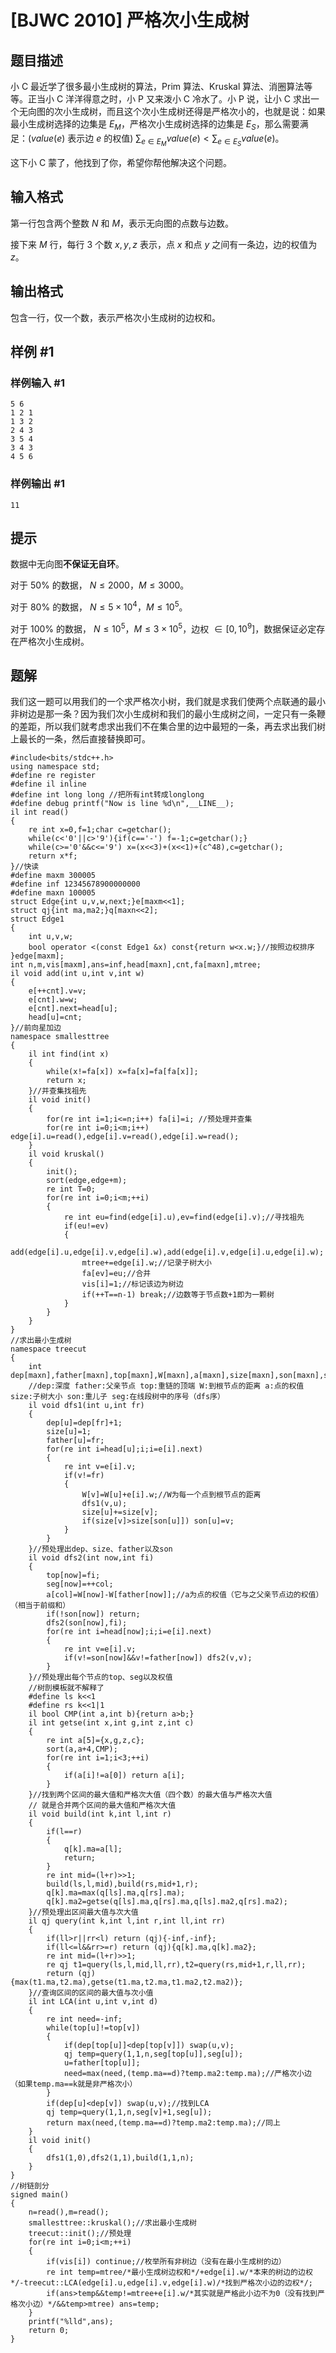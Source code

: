 # [BJWC 2010] 严格次小生成树

## 题目描述

小 C 最近学了很多最小生成树的算法，Prim 算法、Kruskal 算法、消圈算法等等。正当小 C 洋洋得意之时，小 P 又来泼小 C 冷水了。小 P 说，让小 C 求出一个无向图的次小生成树，而且这个次小生成树还得是严格次小的，也就是说：如果最小生成树选择的边集是 $E_M$，严格次小生成树选择的边集是 $E_S$，那么需要满足：($value(e)$ 表示边 $e$ 的权值) $\sum_{e \in E_M}value(e)<\sum_{e \in E_S}value(e)$。

这下小 C 蒙了，他找到了你，希望你帮他解决这个问题。

## 输入格式

第一行包含两个整数 $N$ 和 $M$，表示无向图的点数与边数。

接下来 $M$ 行，每行 $3$ 个数 $x,y,z$ 表示，点 $x$ 和点 $y$ 之间有一条边，边的权值为 $z$。

## 输出格式

包含一行，仅一个数，表示严格次小生成树的边权和。

## 样例 #1

### 样例输入 #1

```
5 6
1 2 1 
1 3 2 
2 4 3 
3 5 4 
3 4 3 
4 5 6
```

### 样例输出 #1

```
11
```

## 提示

数据中无向图**不保证无自环**。

对于 $50\%$ 的数据， $N\le 2000$，$M\le 3000$。

对于 $80\%$ 的数据， $N\le 5\times 10^4$，$M\le 10^5$。

对于 $100\%$ 的数据， $N\le 10^5$，$M\le 3\times10^5$，边权  $\in [0,10^9]$，数据保证必定存在严格次小生成树。

## 题解
我们这一题可以用我们的一个求严格次小树，我们就是求我们使两个点联通的最小非树边是那一条？因为我们次小生成树和我们的最小生成树之间，一定只有一条鞭的差距，所以我们就考虑求出我们不在集合里的边中最短的一条，再去求出我们树上最长的一条，然后直接替换即可。

```
#include<bits/stdc++.h>
using namespace std;
#define re register
#define il inline
#define int long long //把所有int转成longlong
#define debug printf("Now is line %d\n",__LINE__);
il int read()
{
    re int x=0,f=1;char c=getchar();
    while(c<'0'||c>'9'){if(c=='-') f=-1;c=getchar();}
    while(c>='0'&&c<='9') x=(x<<3)+(x<<1)+(c^48),c=getchar();
    return x*f;
}//快读 
#define maxm 300005
#define inf 12345678900000000
#define maxn 100005
struct Edge{int u,v,w,next;}e[maxm<<1];
struct qj{int ma,ma2;}q[maxn<<2];
struct Edge1
{
    int u,v,w;
    bool operator <(const Edge1 &x) const{return w<x.w;}//按照边权排序 
}edge[maxm];
int n,m,vis[maxm],ans=inf,head[maxn],cnt,fa[maxn],mtree;
il void add(int u,int v,int w)
{
    e[++cnt].v=v;
    e[cnt].w=w;
    e[cnt].next=head[u];
    head[u]=cnt;
}//前向星加边
namespace smallesttree
{
    il int find(int x)
    {
        while(x!=fa[x]) x=fa[x]=fa[fa[x]];
        return x;
    }//并查集找祖先 
    il void init()
    {	
        for(re int i=1;i<=n;i++) fa[i]=i; //预处理并查集 
        for(re int i=0;i<m;i++) edge[i].u=read(),edge[i].v=read(),edge[i].w=read();
    }
    il void kruskal()
    {
        init();
        sort(edge,edge+m);
        re int T=0;
        for(re int i=0;i<m;++i)
        {
            re int eu=find(edge[i].u),ev=find(edge[i].v);//寻找祖先
            if(eu!=ev)
            {
            	add(edge[i].u,edge[i].v,edge[i].w),add(edge[i].v,edge[i].u,edge[i].w);
                mtree+=edge[i].w;//记录子树大小 
                fa[ev]=eu;//合并 
                vis[i]=1;//标记该边为树边 
                if(++T==n-1) break;//边数等于节点数+1即为一颗树 
            }
        }
    } 
}
//求出最小生成树
namespace treecut
{
    int dep[maxn],father[maxn],top[maxn],W[maxn],a[maxn],size[maxn],son[maxn],seg[maxn],col;
    //dep:深度 father:父亲节点 top:重链的顶端 W:到根节点的距离 a:点的权值 size:子树大小 son:重儿子 seg:在线段树中的序号（dfs序） 
    il void dfs1(int u,int fr)
    {
        dep[u]=dep[fr]+1;
        size[u]=1;
        father[u]=fr;
        for(re int i=head[u];i;i=e[i].next)
        {
            re int v=e[i].v;
            if(v!=fr)
            {
                W[v]=W[u]+e[i].w;//W为每一个点到根节点的距离 
                dfs1(v,u);
                size[u]+=size[v];
                if(size[v]>size[son[u]]) son[u]=v;
            }
        }
    }//预处理出dep、size、father以及son 
    il void dfs2(int now,int fi)
    {
        top[now]=fi;
        seg[now]=++col;
        a[col]=W[now]-W[father[now]];//a为点的权值（它与之父亲节点边的权值）（相当于前缀和） 
        if(!son[now]) return;
        dfs2(son[now],fi);
        for(re int i=head[now];i;i=e[i].next)
        {
            re int v=e[i].v;
            if(v!=son[now]&&v!=father[now]) dfs2(v,v);
        }
    }//预处理出每个节点的top、seg以及权值 
    //树剖模板就不解释了 
    #define ls k<<1
    #define rs k<<1|1
    il bool CMP(int a,int b){return a>b;}
    il int getse(int x,int g,int z,int c)
    {
        re int a[5]={x,g,z,c};
        sort(a,a+4,CMP);
        for(re int i=1;i<3;++i)
        {
            if(a[i]!=a[0]) return a[i];
        }
    }//找到两个区间的最大值和严格次大值（四个数）的最大值与严格次大值 
    // 就是合并两个区间的最大值和严格次大值
    il void build(int k,int l,int r)
    {
        if(l==r)
        {
            q[k].ma=a[l];
            return;
        }
        re int mid=(l+r)>>1;
        build(ls,l,mid),build(rs,mid+1,r);
        q[k].ma=max(q[ls].ma,q[rs].ma);
        q[k].ma2=getse(q[ls].ma,q[rs].ma,q[ls].ma2,q[rs].ma2);
    }//预处理出区间最大值与次大值 
    il qj query(int k,int l,int r,int ll,int rr)
    {
        if(ll>r||rr<l) return (qj){-inf,-inf};
        if(ll<=l&&rr>=r) return (qj){q[k].ma,q[k].ma2};
        re int mid=(l+r)>>1;
        re qj t1=query(ls,l,mid,ll,rr),t2=query(rs,mid+1,r,ll,rr);
        return (qj){max(t1.ma,t2.ma),getse(t1.ma,t2.ma,t1.ma2,t2.ma2)};
    }//查询区间的区间的最大值与次小值 
    il int LCA(int u,int v,int d)
    {
        re int need=-inf;
        while(top[u]!=top[v])
        {
            if(dep[top[u]]<dep[top[v]]) swap(u,v);
            qj temp=query(1,1,n,seg[top[u]],seg[u]);
            u=father[top[u]];
            need=max(need,(temp.ma==d)?temp.ma2:temp.ma);//严格次小边（如果temp.ma==k就是非严格次小） 
        }
        if(dep[u]<dep[v]) swap(u,v);//找到LCA 
        qj temp=query(1,1,n,seg[v]+1,seg[u]);
        return max(need,(temp.ma==d)?temp.ma2:temp.ma);//同上 
    }
    il void init()
    {
        dfs1(1,0),dfs2(1,1),build(1,1,n);
    }
}
//树链剖分 
signed main()
{
    n=read(),m=read();
    smallesttree::kruskal();//求出最小生成树
    treecut::init();//预处理
    for(re int i=0;i<m;++i)
    {
    	if(vis[i]) continue;//枚举所有非树边（没有在最小生成树的边）
    	re int temp=mtree/*最小生成树边权和*/+edge[i].w/*本来的树边的边权*/-treecut::LCA(edge[i].u,edge[i].v,edge[i].w)/*找到严格次小边的边权*/;
        if(ans>temp&&temp!=mtree+e[i].w/*其实就是严格此小边不为0（没有找到严格次小边）*/&&temp>mtree) ans=temp;
    }
    printf("%lld",ans);
    return 0;
}
```